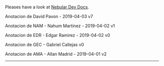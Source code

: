 Pleases have a look at [Nebular Dev Docs](https://github.com/akveo/nebular/blob/master/DEV_DOCS.md).

Anotacion de David Pavon - 2019-04-03 v7

Anotacion de NAM -  Nahum Martinez - 2019-04-02 v1

Anotacion de EDR - Edgar Ramirez - 2019-04-02 v0

Anotacion de  GEC - Gabriel Callejas v0

Anotacion de AMA - Allan Madrid - 2019-04-01 v2
******************************************************
